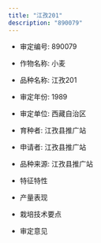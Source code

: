 ```yaml
---
title: "江孜201"
description: "890079"
---
```

* 审定编号:  890079

*  作物名称:  小麦

*  品种名称:  江孜201

*  审定年份:  1989

*  审定单位:  西藏自治区

* 育种者:  江孜县推广站

*  申请者:  江孜县推广站

*  品种来源:  江孜县推广站

*  特征特性


*  产量表现


*  栽培技术要点


*  审定意见

